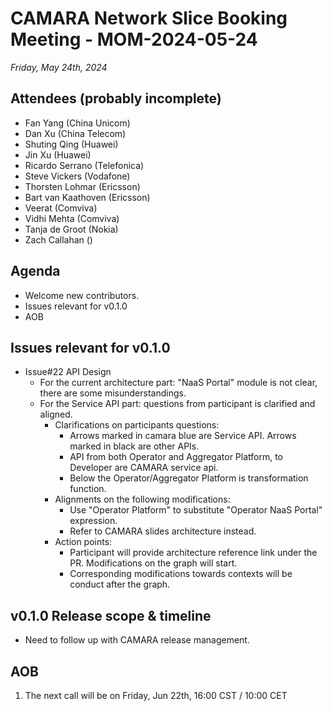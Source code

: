 # CAMARA Network Slice Booking Meeting - MOM-2024-05-24

*Friday, May 24th, 2024*

## Attendees (probably incomplete)
* Fan Yang (China Unicom)
* Dan Xu (China Telecom)
* Shuting Qing (Huawei)
* Jin Xu (Huawei)
* Ricardo Serrano (Telefonica)
* Steve Vickers (Vodafone)
* Thorsten Lohmar (Ericsson)
* Bart van Kaathoven (Ericsson)
* Veerat (Comviva)
* Vidhi Mehta (Comviva)
* Tanja de Groot (Nokia)
* Zach Callahan ()


## Agenda
* Welcome new contributors.
* Issues relevant for v0.1.0
* AOB

## Issues relevant for v0.1.0
* Issue#22 API Design
    * For the current architecture part: "NaaS Portal" module is not clear, there are some misunderstandings.
    * For the Service API part: questions from participant is clarified and aligned.
        * Clarifications on participants questions:
            * Arrows marked in camara blue are Service API. Arrows marked in black are other APIs.
            * API from both Operator and Aggregator Platform, to Developer are CAMARA service api.
            * Below the Operator/Aggregator Platform is transformation function.
        * Alignments on the following modifications:
            * Use "Operator Platform" to substitute "Operator NaaS Portal" expression.
            * Refer to CAMARA slides architecture instead.
        * Action points:
            * Participant will provide architecture reference link under the PR. Modifications on the graph will start.
            * Corresponding modifications towards contexts will be conduct after the graph.

## v0.1.0 Release scope & timeline
* Need to follow up with CAMARA release management.

## AOB
1. The next call will be on Friday, Jun 22th, 16:00 CST / 10:00 CET